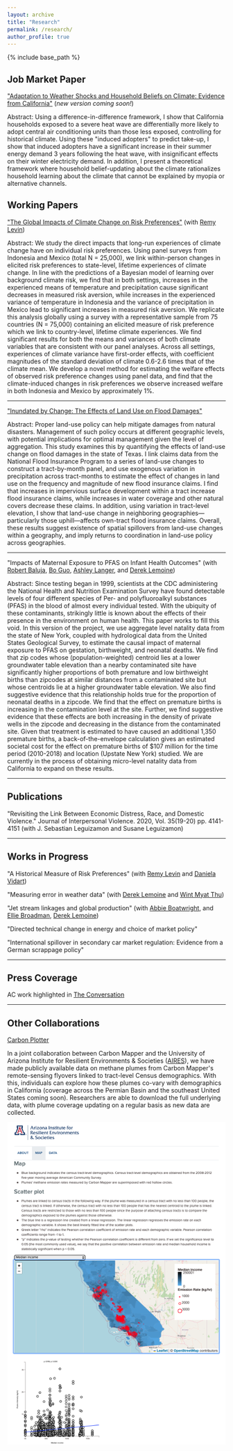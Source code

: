 ```yaml
---
layout: archive
title: "Research"
permalink: /research/
author_profile: true
---
```


{% include base_path %}

## Job Market Paper

["Adaptation to Weather Shocks and Household Beliefs on Climate: Evidence from California"](https://papers.ssrn.com/sol3/papers.cfm?abstract_id=3892429) (*new version coming soon!*)

Abstract: Using a difference-in-difference framework, I show that California households exposed to a severe heat wave are differentially more likely to adopt central air conditioning units than those less exposed, controlling for historical climate. Using these "induced adopters" to predict take-up, I show that induced adopters have a significant increase in their summer energy demand 3 years following the heat wave, with insignificant effects on their winter electricity demand. In addition, I present a theoretical framework where household belief-updating about the climate rationalizes household learning about the climate that cannot be explained by myopia or alternative channels.

## Working Papers

["The Global Impacts of Climate Change on Risk Preferences"](https://papers.ssrn.com/sol3/papers.cfm?abstract_id=4132517) (with [Remy Levin](https://sites.google.com/view/remy-levin))

Abstract: We study the direct impacts that long-run experiences of climate change have on individual risk preferences. Using panel surveys from Indonesia and Mexico (total N = 25,000), we link within-person changes in elicited risk preferences to state-level, lifetime experiences of climate change. In line with the predictions of a Bayesian model of learning over background climate risk, we find that in both settings, increases in the experienced means of temperature and precipitation cause significant decreases in measured risk aversion, while increases in the experienced variance of temperature in Indonesia and the variance of precipitation in Mexico lead to significant increases in measured risk aversion. We replicate this analysis globally using a survey with a representative sample from 75 countries (N = 75,000) containing an elicited measure of risk preference which we link to country-level, lifetime climate experiences. We find significant results for both the means and variances of both climate variables that are consistent with our panel analyses. Across all settings, experiences of climate variance have first-order effects, with coefficient magnitudes of the standard deviation of climate 0.6-2.6 times that of the climate mean. We develop a novel method for estimating the welfare effects of observed risk preference changes using panel data, and find that the climate-induced changes in risk preferences we observe increased welfare in both Indonesia and Mexico by approximately 1%.

---

["Inundated by Change: The Effects of Land Use on Flood Damages"](https://papers.ssrn.com/sol3/papers.cfm?abstract_id=4142761)

Abstract: Proper land-use policy can help mitigate damages from natural disasters. Management of such policy occurs at different geographic levels, with potential implications for optimal management given the level of aggregation. This study examines this by quantifying the effects of land-use change on flood damages in the state of Texas. I link claims data from the National Flood Insurance Program to a series of land-use changes to construct a tract-by-month panel, and use exogenous variation in precipitation across tract-months to estimate the effect of changes in land use on the frequency and magnitude of new flood insurance claims. I find that increases in impervious surface development within a tract increase flood insurance claims, while increases in water coverage and other natural covers decrease these claims. In addition, using variation in tract-level elevation, I show that land-use change in neighboring geographies—particularly those uphill—affects own-tract flood insurance claims. Overall, these results suggest existence of spatial spillovers from land-use changes within a geography, and imply returns to coordination in land-use policy across geographies.  

---

"Impacts of Maternal Exposure to PFAS on Infant Health Outcomes" (with [Robert Baluja](https://www.robertbaluja.com), [Bo Guo](https://has.arizona.edu/people/bo-guo), [Ashley Langer](https://www.ashleylanger.com), and [Derek Lemoine](https://www.dereklemoine.com))

Abstract: Since testing began in 1999, scientists at the CDC administering the National Health and Nutrition Examination Survey have found detectable levels of four different species of Per- and polyfluoroalkyl substances (PFAS) in the blood of almost every individual tested. With the ubiquity of these contaminants, strikingly little is known about the effects of their presence in the environment on human health. This paper works to fill this void. In this version of the project, we use aggregate level natality data from the state of New York, coupled with hydrological data from the United States Geological Survey, to estimate the causal impact of maternal exposure to PFAS on gestation, birthweight, and neonatal deaths. We find that zip codes whose (population-weighted) centroid lies at a lower groundwater table elevation than a nearby contaminated site have significantly higher proportions of both premature and low birthweight births than zipcodes at similar distances from a contaminated site but whose centroids lie at a higher groundwater table elevation. We also find suggestive evidence that this relationship holds true for the proportion of neonatal deaths in a zipcode. We find that the effect on premature births is increasing in the contamination level at the site. Further, we find suggestive evidence that these effects are both increasing in the density of private wells in the zipcode and decreasing in the distance from the contaminated site. Given that treatment is estimated to have caused an additional 1,350 premature births, a back-of-the-envelope calculation gives an estimated societal cost for the effect on premature births of $107 million for the time period (2010-2018) and location (Upstate New York) studied. We are currently in the process of obtaining micro-level natality data from California to expand on these results.

---

## Publications

"Revisiting the Link Between Economic Distress, Race, and Domestic Violence." Journal of Interpersonal Violence. 2020, Vol. 35(19-20) pp. 4141-4151 (with J. Sebastian Leguizamon and Susane Leguizamon)

---

## Works in Progress

"A Historical Measure of Risk Preferences" (with [Remy Levin](https://sites.google.com/view/remy-levin) and [Daniela Vidart](https://www.danielavidart.com))


"Measuring error in weather data" (with [Derek Lemoine](https://www.dereklemoine.com) and [Wint Myat Thu](https://eller.arizona.edu/people/wint-thu))

"Jet stream linkages and global production" (with [Abbie Boatwright](https://eller.arizona.edu/people/abbie-boatwright), and [Ellie Broadman](https://www.elliebroadman.com), [Derek Lemoine](https://www.dereklemoine.com))



"Directed technical change in energy and choice of market policy"

"International spillover in secondary car market regulation: Evidence from a German scrappage policy"

___

## Press Coverage

AC work highlighted in [The Conversation](https://theconversation.com/4-ways-extreme-heat-hurts-the-economy-164382)

___

## Other Collaborations

[Carbon Plotter](https://carbon-plotter.air.arizona.edu)

In a joint collaboration between Carbon Mapper and the University of Arizona Institute for Resilient Environments & Societies ([AIRES](https://environment.arizona.edu/aires)), we have made publicly available data on methane plumes from Carbon Mapper's remote-sensing flyovers linked to tract-level Census demographics. With this, individuals can explore how these plumes co-vary with demographics in California (coverage across the Permian Basin and the southeast United States coming soon). Researchers are able to download the full underlying data, with plume coverage updating on a regular basis as new data are collected.

![title](../images/carbon_plotter.png)
